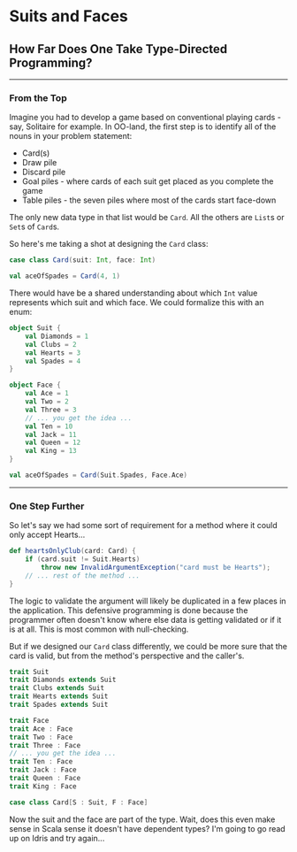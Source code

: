 # Suits and Faces

## How Far Does One Take Type-Directed Programming?

---

### From the Top

Imagine you had to develop a game based on conventional playing cards - say, Solitaire for example. In OO-land, the first step is to identify all of the nouns in your problem statement:

  * Card(s)
  * Draw pile
  * Discard pile
  * Goal piles - where cards of each suit get placed as you complete the game
  * Table piles - the seven piles where most of the cards start face-down

The only new data type in that list would be `Card`. All the others are `List`s or `Set`s of `Card`s.

So here's me taking a shot at designing the `Card` class:

```scala
case class Card(suit: Int, face: Int)

val aceOfSpades = Card(4, 1)
```

There would have be a shared understanding about which `Int` value represents which suit and which face. We could formalize this with an enum:

```scala
object Suit {
    val Diamonds = 1
    val Clubs = 2
    val Hearts = 3
    val Spades = 4
}

object Face {
    val Ace = 1
    val Two = 2
    val Three = 3
    // ... you get the idea ...
    val Ten = 10
    val Jack = 11
    val Queen = 12
    val King = 13
}

val aceOfSpades = Card(Suit.Spades, Face.Ace)
```

---

### One Step Further

So let's say we had some sort of requirement for a method where it could only accept Hearts...

```scala
def heartsOnlyClub(card: Card) {
    if (card.suit != Suit.Hearts)
        throw new InvalidArgumentException("card must be Hearts");
    // ... rest of the method ...
}
```

The logic to validate the argument will likely be duplicated in a few places in the application. This defensive programming is done because the programmer often doesn't know where else data is getting validated or if it is at all. This is most common with null-checking.

But if we designed our `Card` class differently, we could be more sure that the card is valid, but from the method's perspective and the caller's.

```scala
trait Suit
trait Diamonds extends Suit
trait Clubs extends Suit
trait Hearts extends Suit
trait Spades extends Suit

trait Face
trait Ace : Face
trait Two : Face
trait Three : Face
// ... you get the idea ...
trait Ten : Face
trait Jack : Face
trait Queen : Face
trait King : Face

case class Card[S : Suit, F : Face]
```

Now the suit and the face are part of the type. Wait, does this even make sense in Scala sense it doesn't have dependent types? I'm going to go read up on Idris and try again...

<disqus>